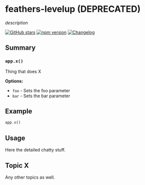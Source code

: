 # feathers-levelup (DEPRECATED)
*description*

[![GitHub stars](https://img.shields.io/github/stars/feathersjs/feathers-levelup.png?style=social&label=Star)](https://github.com/feathersjs/feathers-levelup/)
[![npm version](https://img.shields.io/npm/v/feathers-levelup.png?style=flat-square)](https://www.npmjs.com/package/feathers-levelup)
[![Changelog](https://img.shields.io/badge/changelog-.md-blue.png?style=flat-square)](https://github.com/feathersjs/feathers-levelup/blob/master/CHANGELOG.md)


## Summary

### `app.x()`

Thing that does X

__Options:__

- `foo` - Sets the foo parameter
- `bar` - Sets the bar parameter

## Example

```js
app.x()
```

## Usage

Here the detailed chatty stuff.

## Topic X

Any other topics as well.